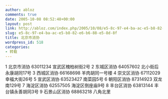 ```yaml
---
author: abloz
comments: true
date: 2005-10-08 08:52:48+00:00
layout: post
link: http://abloz.com/index.php/2005/10/08/e5-8c-97-e4-ba-ac-e5-b8-82-e6-b6-88-e5-8d-8f/
slug: e5-8c-97-e4-ba-ac-e5-b8-82-e6-b6-88-e5-8d-8f
title: 北京市消协
wordpress_id: 518
categories:
- 转载
---
```





1
北京市消协
63011234
宣武区槐柏树街2号
2
东城区消协
64057602
北小街后永康胡同17号
3
西城区消协
66168698
羊肉胡同一号楼
4
崇文区消协
67112029
幸福大街26号
5
宣武区消协
63523427
南菜园5号
6
朝阳区消协
87314923
双龙南129号
7
海淀区消协
62557505
海淀区倒座庙9号
8
丰台区消协
63813144
丰台镇永善胡同3号
9
石景山区消协
68863218
八角北里




